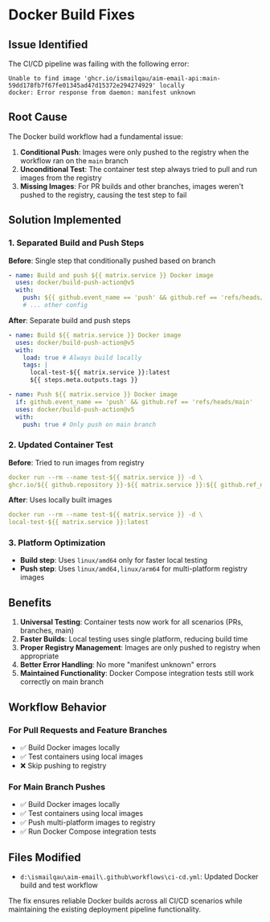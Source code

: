 # Docker Build Fixes

## Issue Identified

The CI/CD pipeline was failing with the following error:

```
Unable to find image 'ghcr.io/ismailqau/aim-email-api:main-59dd178fb7f67fe01345ad47d15372e294274929' locally
docker: Error response from daemon: manifest unknown
```

## Root Cause

The Docker build workflow had a fundamental issue:

1. **Conditional Push**: Images were only pushed to the registry when the workflow ran on the `main` branch
2. **Unconditional Test**: The container test step always tried to pull and run images from the registry
3. **Missing Images**: For PR builds and other branches, images weren't pushed to the registry, causing the test step to fail

## Solution Implemented

### 1. Separated Build and Push Steps

**Before**: Single step that conditionally pushed based on branch

```yaml
- name: Build and push ${{ matrix.service }} Docker image
  uses: docker/build-push-action@v5
  with:
    push: ${{ github.event_name == 'push' && github.ref == 'refs/heads/main' }}
    # ... other config
```

**After**: Separate build and push steps

```yaml
- name: Build ${{ matrix.service }} Docker image
  uses: docker/build-push-action@v5
  with:
    load: true # Always build locally
    tags: |
      local-test-${{ matrix.service }}:latest
      ${{ steps.meta.outputs.tags }}

- name: Push ${{ matrix.service }} Docker image
  if: github.event_name == 'push' && github.ref == 'refs/heads/main'
  uses: docker/build-push-action@v5
  with:
    push: true # Only push on main branch
```

### 2. Updated Container Test

**Before**: Tried to run images from registry

```yaml
docker run --rm --name test-${{ matrix.service }} -d \
ghcr.io/${{ github.repository }}-${{ matrix.service }}:${{ github.ref_name }}-${{ github.sha }}
```

**After**: Uses locally built images

```yaml
docker run --rm --name test-${{ matrix.service }} -d \
local-test-${{ matrix.service }}:latest
```

### 3. Platform Optimization

- **Build step**: Uses `linux/amd64` only for faster local testing
- **Push step**: Uses `linux/amd64,linux/arm64` for multi-platform registry images

## Benefits

1. **Universal Testing**: Container tests now work for all scenarios (PRs, branches, main)
2. **Faster Builds**: Local testing uses single platform, reducing build time
3. **Proper Registry Management**: Images are only pushed to registry when appropriate
4. **Better Error Handling**: No more "manifest unknown" errors
5. **Maintained Functionality**: Docker Compose integration tests still work correctly on main branch

## Workflow Behavior

### For Pull Requests and Feature Branches

- ✅ Build Docker images locally
- ✅ Test containers using local images
- ❌ Skip pushing to registry

### For Main Branch Pushes

- ✅ Build Docker images locally
- ✅ Test containers using local images
- ✅ Push multi-platform images to registry
- ✅ Run Docker Compose integration tests

## Files Modified

- `d:\ismailqau\aim-email\.github\workflows\ci-cd.yml`: Updated Docker build and test workflow

The fix ensures reliable Docker builds across all CI/CD scenarios while maintaining the existing deployment pipeline functionality.
